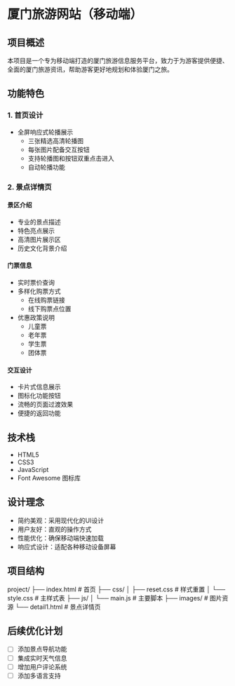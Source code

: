 # 厦门旅游网站（移动端）

## 项目概述
本项目是一个专为移动端打造的厦门旅游信息服务平台，致力于为游客提供便捷、全面的厦门旅游资讯，帮助游客更好地规划和体验厦门之旅。

## 功能特色

### 1. 首页设计
- 全屏响应式轮播展示
  - 三张精选高清轮播图
  - 每张图片配备交互按钮
  - 支持轮播图和按钮双重点击进入
  - 自动轮播功能

### 2. 景点详情页
#### 景区介绍
- 专业的景点描述
- 特色亮点展示
- 高清图片展示区
- 历史文化背景介绍

#### 门票信息
- 实时票价查询
- 多样化购票方式
  - 在线购票链接
  - 线下购票点位置
- 优惠政策说明
  - 儿童票
  - 老年票
  - 学生票
  - 团体票

#### 交互设计
- 卡片式信息展示
- 图标化功能按钮
- 流畅的页面过渡效果
- 便捷的返回功能

## 技术栈
- HTML5
- CSS3
- JavaScript
- Font Awesome 图标库

## 设计理念
- 简约美观：采用现代化的UI设计
- 用户友好：直观的操作方式
- 性能优化：确保移动端快速加载
- 响应式设计：适配各种移动设备屏幕

## 项目结构
project/
├── index.html # 首页
├── css/
│ ├── reset.css # 样式重置
│ └── style.css # 主样式表
├── js/
│ └── main.js # 主要脚本
├── images/ # 图片资源
└── detail1.html # 景点详情页

## 后续优化计划
- [ ] 添加景点导航功能
- [ ] 集成实时天气信息
- [ ] 增加用户评论系统
- [ ] 添加多语言支持